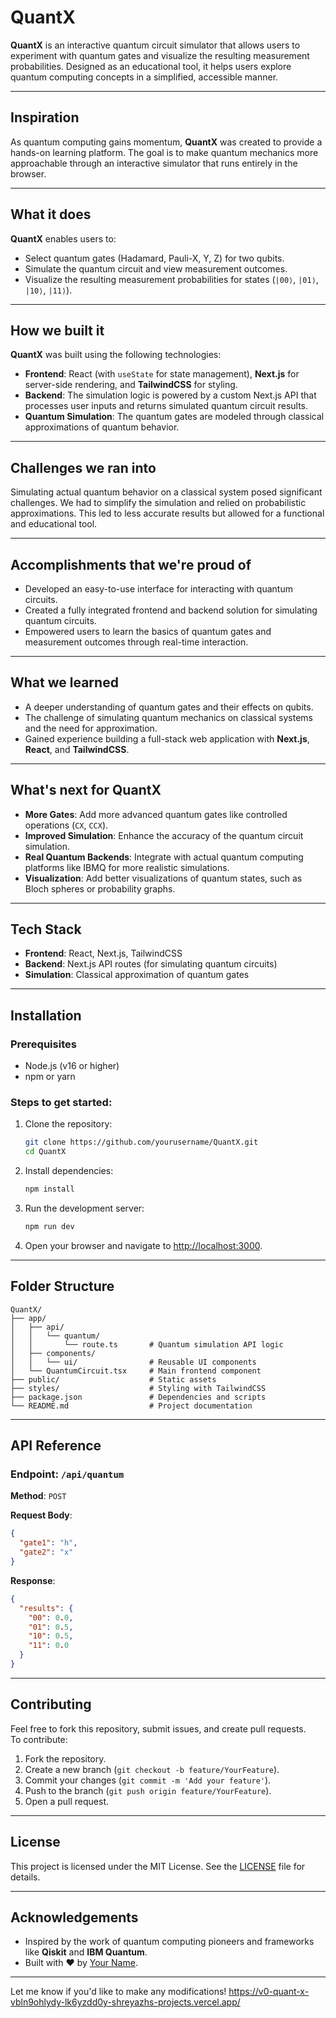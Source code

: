 # **QuantX**

**QuantX** is an interactive quantum circuit simulator that allows users to experiment with quantum gates and visualize the resulting measurement probabilities. Designed as an educational tool, it helps users explore quantum computing concepts in a simplified, accessible manner.

---

## **Inspiration**
As quantum computing gains momentum, **QuantX** was created to provide a hands-on learning platform. The goal is to make quantum mechanics more approachable through an interactive simulator that runs entirely in the browser.

---

## **What it does**
**QuantX** enables users to:
- Select quantum gates (Hadamard, Pauli-X, Y, Z) for two qubits.
- Simulate the quantum circuit and view measurement outcomes.
- Visualize the resulting measurement probabilities for states (`|00⟩`, `|01⟩`, `|10⟩`, `|11⟩`).

---

## **How we built it**
**QuantX** was built using the following technologies:
- **Frontend**: React (with `useState` for state management), **Next.js** for server-side rendering, and **TailwindCSS** for styling.
- **Backend**: The simulation logic is powered by a custom Next.js API that processes user inputs and returns simulated quantum circuit results.
- **Quantum Simulation**: The quantum gates are modeled through classical approximations of quantum behavior.

---

## **Challenges we ran into**
Simulating actual quantum behavior on a classical system posed significant challenges. We had to simplify the simulation and relied on probabilistic approximations. This led to less accurate results but allowed for a functional and educational tool.

---

## **Accomplishments that we're proud of**
- Developed an easy-to-use interface for interacting with quantum circuits.
- Created a fully integrated frontend and backend solution for simulating quantum circuits.
- Empowered users to learn the basics of quantum gates and measurement outcomes through real-time interaction.

---

## **What we learned**
- A deeper understanding of quantum gates and their effects on qubits.
- The challenge of simulating quantum mechanics on classical systems and the need for approximation.
- Gained experience building a full-stack web application with **Next.js**, **React**, and **TailwindCSS**.

---

## **What's next for QuantX**
- **More Gates**: Add more advanced quantum gates like controlled operations (`CX`, `CCX`).
- **Improved Simulation**: Enhance the accuracy of the quantum circuit simulation.
- **Real Quantum Backends**: Integrate with actual quantum computing platforms like IBMQ for more realistic simulations.
- **Visualization**: Add better visualizations of quantum states, such as Bloch spheres or probability graphs.

---

## **Tech Stack**
- **Frontend**: React, Next.js, TailwindCSS
- **Backend**: Next.js API routes (for simulating quantum circuits)
- **Simulation**: Classical approximation of quantum gates

---

## **Installation**

### Prerequisites
- Node.js (v16 or higher)
- npm or yarn

### Steps to get started:
1. Clone the repository:
   ```bash
   git clone https://github.com/yourusername/QuantX.git
   cd QuantX
   ```

2. Install dependencies:
   ```bash
   npm install
   ```

3. Run the development server:
   ```bash
   npm run dev
   ```

4. Open your browser and navigate to [http://localhost:3000](http://localhost:3000).

---

## **Folder Structure**
```plaintext
QuantX/
├── app/
│   ├── api/
│   │   └── quantum/
│   │       └── route.ts       # Quantum simulation API logic
│   ├── components/
│   │   └── ui/                # Reusable UI components
│   └── QuantumCircuit.tsx     # Main frontend component
├── public/                    # Static assets
├── styles/                    # Styling with TailwindCSS
├── package.json               # Dependencies and scripts
└── README.md                  # Project documentation
```

---

## **API Reference**

### **Endpoint**: `/api/quantum`  
**Method**: `POST`

**Request Body**:
```json
{
  "gate1": "h",
  "gate2": "x"
}
```

**Response**:
```json
{
  "results": {
    "00": 0.0,
    "01": 0.5,
    "10": 0.5,
    "11": 0.0
  }
}
```

---

## **Contributing**
Feel free to fork this repository, submit issues, and create pull requests.  
To contribute:
1. Fork the repository.
2. Create a new branch (`git checkout -b feature/YourFeature`).
3. Commit your changes (`git commit -m 'Add your feature'`).
4. Push to the branch (`git push origin feature/YourFeature`).
5. Open a pull request.

---

## **License**
This project is licensed under the MIT License. See the [LICENSE](LICENSE) file for details.

---

## **Acknowledgements**
- Inspired by the work of quantum computing pioneers and frameworks like **Qiskit** and **IBM Quantum**.
- Built with ❤️ by [Your Name](https://github.com/shreyazh).

---

Let me know if you'd like to make any modifications!
https://v0-quant-x-vbln9ohlydy-lk6yzdd0y-shreyazhs-projects.vercel.app/
